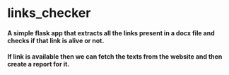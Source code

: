 # links_checker
<h4>A simple flask app that extracts all the links present in a docx file and checks if that link is alive or not.</h4>
<h4>If link is available then we can fetch the texts from the website and then create a report for it.</h4>
